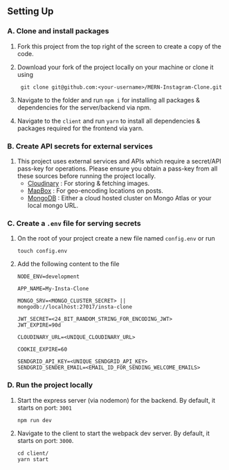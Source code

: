 ## Setting Up

### A. Clone and install packages

1. Fork this project from the top right of the screen to create a copy of the code.
2. Download your fork of the project locally on your machine or clone it using

   ```
    git clone git@github.com:<your-username>/MERN-Instagram-Clone.git
   ```

3. Navigate to the folder and run `npm i` for installing all packages & dependencies for the server/backend via npm.
4. Navigate to the `client` and run `yarn` to install all dependencies & packages required for the frontend via yarn.

### B. Create API secrets for external services

1. This project uses external services and APIs which require a secret/API pass-key for operations. Please ensure you obtain a pass-key from all these sources before running the project locally.
   - [Cloudinary](https://cloudinary.com/users/register/free) : For storing & fetching images.
   - [MapBox](https://www.mapbox.com/) : For geo-encoding locations on posts.
   - [MongoDB](https://www.mongodb.com/cloud/atlas) : Either a cloud hosted cluster on Mongo Atlas or your local mongo URL.

### C. Create a `.env` file for serving secrets

1. On the root of your project create a new file named `config.env` or run
   ```shell
   touch config.env
   ```
2. Add the following content to the file

   ```env
   NODE_ENV=development

   APP_NAME=My-Insta-Clone

   MONGO_SRV=<MONGO_CLUSTER_SECRET> || mongodb://localhost:27017/insta-clone

   JWT_SECRET=<24_BIT_RANDOM_STRING_FOR_ENCODING_JWT>
   JWT_EXPIRE=90d

   CLOUDINARY_URL=<UNIQUE_CLOUDINARY_URL>

   COOKIE_EXPIRE=60

   SENDGRID_API_KEY=<UNIQUE_SENDGRID_API_KEY>
   SENDGRID_SENDER_EMAIL=<EMAIL_ID_FOR_SENDING_WELCOME_EMAILS>

   ```

### D. Run the project locally

1. Start the express server (via nodemon) for the backend. By default, it starts on port: `3001`
   ```
   npm run dev
   ```
2. Navigate to the client to start the webpack dev server. By default, it starts on port: `3000`.

   ```
   cd client/
   yarn start
   ```
